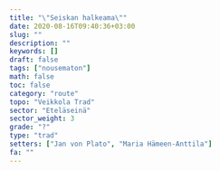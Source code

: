 ```yaml
---
title: "\"Seiskan halkeama\""
date: 2020-08-16T09:40:36+03:00
slug: ""
description: ""
keywords: []
draft: false
tags: ["nousematon"]
math: false
toc: false
category: "route"
topo: "Veikkola Trad"
sector: "Eteläseinä"
sector_weight: 3
grade: "?"
type: "trad"
setters: ["Jan von Plato", "Maria Hämeen-Anttila"]
fa: ""
---
```



